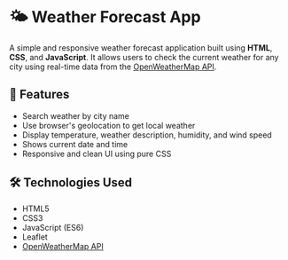 # 🌤️ Weather Forecast App

A simple and responsive weather forecast application built using **HTML**, **CSS**, and **JavaScript**. It allows users to check the current weather for any city using real-time data from the [OpenWeatherMap API](https://openweathermap.org/).

## 🚀 Features

-  Search weather by city name
-  Use browser's geolocation to get local weather
-  Display temperature, weather description, humidity, and wind speed
-  Shows current date and time
-  Responsive and clean UI using pure CSS

## 🛠️ Technologies Used

- HTML5
- CSS3
- JavaScript (ES6)
- Leaflet
- [OpenWeatherMap API](https://openweathermap.org/api)

